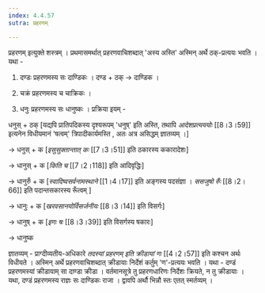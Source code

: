 ```yaml
---
index: 4.4.57
sutra: प्रहरणम्

---
```

प्रहरणम् इत्युक्ते शस्त्रम् । प्रथमासमर्थात्  प्रहरणवाचिशब्दात् 'अस्य अस्ति' अस्मिन् अर्थे ठक्-प्रत्ययः भवति । यथा -



1. दण्डः प्रहरणमस्य सः दाण्डिकः । दण्ड + ठक् → दाण्डिक ।

2. चक्रं प्रहरणमस्य च चाक्रिकः ।

3. धनुः प्रहरणमस्य सः धानुष्कः । प्रक्रिया इयम् -

धनुस्  + ठक्  [यद्यपि प्रातिपदिकस्य दृश्यरूपम् 'धनुष्' इति अस्ति, तथापि _आदेशप्रत्यययोः_ [[8।3।59]] इत्यनेन विधीयमानं 'षत्वम्' त्रिपादीकार्यमस्ति , अतः अत्र असिद्धम् ज्ञातव्यम् ।]               

→ धनुस् + क [_इसुसुक्तान्तात् कः_ [[7।3।51]] इति ठकारस्य ककारादेशः]

→ धानुस्  + क [_किति च_ [[7।2।118]] इति आदिवृद्धिः]

→ धानुरुँ + क [_स्वादिष्वसर्वनामस्थाने_ [[1।4।17]] इति अङ्गस्य पदसंज्ञा ।   _ससजुषो रुँः_ [[8।2।66]] इति पदान्तसकारस्य रूँत्वम् ]

→ धानुः + क [_खरवसानयोर्विसर्जनीयः_ [[8।3।14]] इति विसर्गः]

→ धानुष् + क [_इणः षः_ [[8।3।39]] इति विसर्गस्य  षकारः]

→ धानुष्क

  

ज्ञातव्यम् - प्राग्दीव्यतीय-अधिकारे _तदस्यां प्रहरणम् इति क्रीडायां णः_ [[4।2।57]] इति कश्चन अर्थः विधीयते । अस्मिन् अर्थे प्रहरणवाचिशब्दात् क्रीडायाः निर्देशं कर्तुम् 'ण'-प्रत्ययः भवति । यथा - दण्डं प्रहरणमस्यां क्रीडायाम् सा दाण्डा क्रीडा ।                           वर्तमानसूत्रे तु प्रहरणधारिणः निर्देशः क्रियते, न तु क्रीडायाः । यथा, दण्डं प्रहरणमस्य राज्ञः सः दाण्डिकः राजा । द्वावपि अर्थौ भिन्नौ स्तः एतत् स्मर्तव्यम् ।                           

